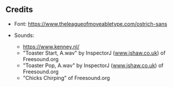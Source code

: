 
## Credits

- Font: https://www.theleagueofmoveabletype.com/ostrich-sans

- Sounds:
  - https://www.kenney.nl/
  - "Toaster Start, A.wav" by InspectorJ (www.jshaw.co.uk) of Freesound.org
  - "Toaster Pop, A.wav" by InspectorJ (www.jshaw.co.uk) of Freesound.org
  - "Chicks Chirping" of Freesound.org
